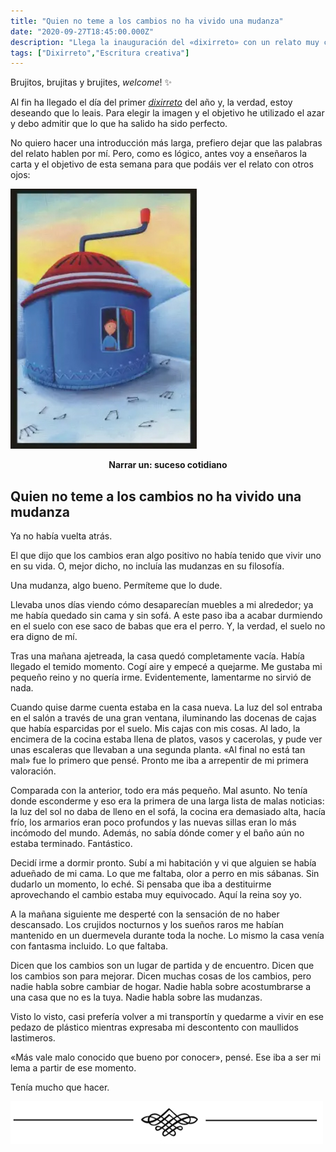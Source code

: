 ```yaml
---
title: "Quien no teme a los cambios no ha vivido una mudanza"
date: "2020-09-27T18:45:00.000Z"
description: "Llega la inauguración del «dixirreto» con un relato muy cortito que habla sobre un evento de la vida cotidiana."
tags: ["Dixirreto","Escritura creativa"]
---
```

Brujitos, brujitas y brujites, _welcome_! ✨

Al fin ha llegado el día del primer [_dixirreto_](https://aliciaroma.es/blog/dixirreto/) del año y, la verdad, estoy deseando que lo leais. Para elegir la imagen y el objetivo he utilizado el azar y debo admitir que  lo que ha salido ha sido perfecto.

No quiero hacer una introducción más larga, prefiero dejar que las palabras del relato hablen por mí. Pero, como es lógico, antes voy a enseñaros la carta y el objetivo de esta semana para que podáis ver el relato con otros ojos:

![Imagen de la tarjeta de Dixit para este reto](./Dixit.jpg)
**<p style="text-align: center;">Narrar un: suceso cotidiano</p>**


## Quien no teme a los cambios no ha vivido una mudanza

Ya no había vuelta atrás.

El que dijo que los cambios eran algo positivo no había tenido que vivir uno en su vida. O, mejor dicho, no incluía las mudanzas en su filosofía.

Una mudanza, algo bueno. Permíteme que lo dude.

Llevaba unos días viendo cómo desaparecían muebles a mi alrededor; ya me había quedado sin cama y sin sofá. A este paso iba a acabar durmiendo en el suelo con ese saco de babas que era el perro. Y, la verdad, el suelo no era digno de mí.

Tras una mañana ajetreada, la casa quedó completamente vacía. Había llegado el temido momento. Cogí aire y empecé a quejarme. Me gustaba mi pequeño reino y no quería irme. Evidentemente, lamentarme no sirvió de nada.

Cuando quise darme cuenta estaba en la casa nueva. La luz del sol entraba en el salón a través de una gran ventana, iluminando las docenas de cajas que había esparcidas por el suelo. Mis cajas con mis cosas. Al lado, la encimera de la cocina estaba llena de platos, vasos y cacerolas, y pude ver unas escaleras que llevaban a una segunda planta. «Al final no está tan mal» fue lo primero que pensé. Pronto me iba a arrepentir de mi primera valoración.

Comparada con la anterior, todo era más pequeño. Mal asunto. No tenía donde esconderme y eso era la primera de una larga lista de malas noticias: la luz del sol no daba de lleno en el sofá, la cocina era demasiado alta, hacía frío, los armarios eran poco profundos y las nuevas sillas eran lo más incómodo del mundo. Además, no sabía dónde comer y el baño aún no estaba terminado. Fantástico. 

Decidí irme a dormir pronto. Subí a mi habitación y vi que alguien se había adueñado de mi cama. Lo que me faltaba, olor a perro en mis sábanas. Sin dudarlo un momento, lo eché. Si pensaba que iba a destituirme aprovechando el cambio estaba muy equivocado. Aquí la reina soy yo.

A la mañana siguiente me desperté con la sensación de no haber descansado. Los crujidos nocturnos y los sueños raros me habían mantenido en un duermevela durante toda la noche. Lo mismo la casa venía con fantasma incluido. Lo que faltaba.

Dicen que los cambios son un lugar de partida y de encuentro. Dicen que los cambios son para mejorar. Dicen muchas cosas de los cambios, pero nadie habla sobre cambiar de hogar. Nadie habla sobre acostumbrarse a una casa que no es la tuya. Nadie habla sobre las mudanzas. 

Visto lo visto, casi prefería volver a mi transportín y quedarme a vivir en ese pedazo de plástico mientras expresaba mi descontento con maullidos lastimeros.

«Más vale malo conocido que bueno por conocer», pensé. Ese iba a ser mi lema a partir de ese momento.

Tenía mucho que hacer.

![Un separador cuquísimo](./Separador.jpg)
